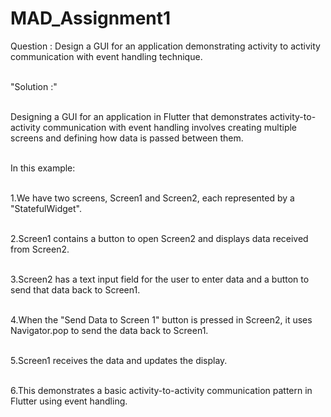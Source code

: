 # MAD_Assignment1
Question : Design a GUI for an application demonstrating  activity to activity communication with event handling technique.

<br />"Solution :"

<br />Designing a GUI for an application in Flutter that demonstrates activity-to-activity communication with event handling 
involves creating multiple screens and defining how data is passed between them.

<br />In this example:

<br />1.We have two screens, Screen1 and Screen2, each represented by a "StatefulWidget".

<br />2.Screen1 contains a button to open Screen2 and displays data received from Screen2.

<br />3.Screen2 has a text input field for the user to enter data and a button to send that data back to Screen1.

<br />4.When the "Send Data to Screen 1" button is pressed in Screen2, it uses Navigator.pop to send the data back to Screen1.

<br />5.Screen1 receives the data and updates the display.

<br />6.This demonstrates a basic activity-to-activity communication pattern in Flutter using event handling.




